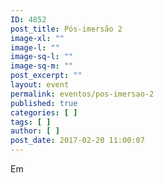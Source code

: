 ```yaml
---
ID: 4852
post_title: Pós-imersão 2
image-xl: ""
image-l: ""
image-sq-l: ""
image-sq-m: ""
post_excerpt: ""
layout: event
permalink: eventos/pos-imersao-2
published: true
categories: [ ]
tags: [ ]
author: [ ]
post_date: 2017-02-20 11:00:07
---
```

Em